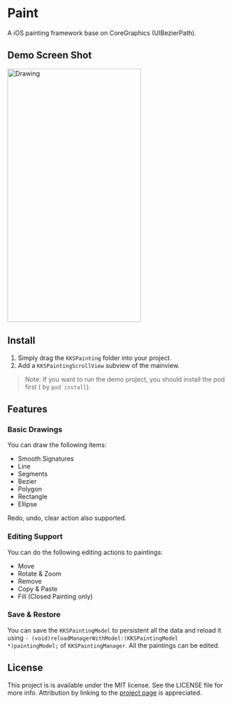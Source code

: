 # Paint

A iOS painting framework base on CoreGraphics (UIBezierPath).

## Demo Screen Shot

<img src="https://github.com/kukushi/Paint/blob/master/ScreenShoot/Screen%20shot%201.png?raw=true" alt="Drawing" style="width: 300px; height: 568px;"/>

## Install

1. Simply drag the `KKSPainting` folder into your project. 
2. Add a `KKSPaintingScrollView` subview  of the mainview.

> Note: If you want to run the demo project, you should install the pod first ( by `pod install`).

## Features

### Basic Drawings

You can draw the following items:

* Smooth Signatures
* Line
* Segments
* Bezier
* Polygon
* Rectangle
* Ellipse

Redo, undo, clear  action also supported.

### Editing Support

You can do the following editing actions to paintings:

* Move
* Rotate & Zoom
* Remove
* Copy & Paste
* Fill (Closed Painting only)

### Save & Restore

You can save the `KKSPaintingModel` to persistent all the data and reload it using `- (void)reloadManagerWithModel:(KKSPaintingModel *)paintingModel;` of `KKSPaintingManager`. All the paintings can be edited.

## License

This project is is available under the MIT license. See the LICENSE file for more info. Attribution by linking to the [project page](https://github.com/kukushi/Paint) is appreciated.
